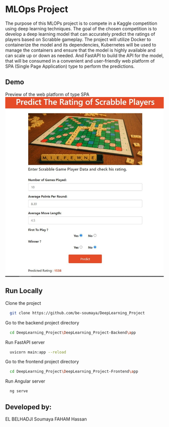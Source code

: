 
# MLOps Project

The purpose of this MLOPs project is to compete in a Kaggle competition using deep learning techniques. The goal of the chosen competition is to develop a deep learning model that can accurately predict the ratings of players based on Scrabble gameplay. The project will utilize Docker to containerize the model and its dependencies, Kubernetes will be used to manage the containers and ensure that the model is highly available and can scale up or down as needed. And FastAPI to build the API for the model, that will be consumed in a convenient and user-friendly web platform of SPA (Single Page Application) type to perform the predictions.




## Demo

Preview of the web platform of type SPA
![alt text](https://github.com/be-soumaya/DeepLearning_Project/blob/main/DeepLearning_Project-Frontend/result.png?raw=true)

## Run Locally

Clone the project

```bash
  git clone https://github.com/be-soumaya/DeepLearning_Project
```

Go to the backend project directory

```bash
  cd DeepLearning_Project\DeepLearning_Project-Backend\app
```

Run FastAPI server 

```bash
  uvicorn main:app --reload
```

Go to the frontend project directory

```bash
  cd DeepLearning_Project\DeepLearning_Project-Frontend\app
```

Run Angular server 

```bash
  ng serve
```

## Developed by:
EL BELHADJI Soumaya
FAHAM Hassan
